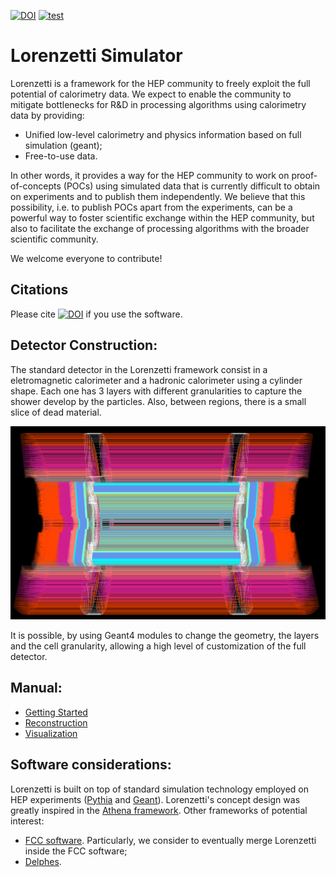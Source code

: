 [![DOI](https://zenodo.org/badge/370090835.svg)](https://zenodo.org/badge/latestdoi/370090835)
[![test](https://github.com/lorenzetti-hep/lorenzetti/actions/workflows/test_sequence.yml/badge.svg)](https://github.com/lorenzetti-hep/lorenzetti/actions/workflows/test_sequence.yml)

# Lorenzetti Simulator

Lorenzetti is a framework for the HEP community to freely exploit the full potential of calorimetry data. We expect to enable the community to mitigate bottlenecks for R&D in processing algorithms using calorimetry data by providing:

 - Unified low-level calorimetry and physics information based on full simulation (geant);
 - Free-to-use data. 
 
In other words, it provides a way for the HEP community to work on proof-of-concepts (POCs) using simulated data that is currently difficult to obtain on experiments and to publish them independently. We believe that this possibility, i.e. to publish POCs apart from the experiments, can be a powerful way to foster scientific exchange within the HEP community, but also to facilitate the exchange of processing algorithms with the broader scientific community.

We welcome everyone to contribute!


## Citations

Please cite [![DOI](https://zenodo.org/badge/370090835.svg)](https://zenodo.org/badge/latestdoi/370090835) if you use the software.

[//]: # (and/or the applicable papers.)


## Detector Construction:

The standard detector in the Lorenzetti framework consist in a eletromagnetic calorimeter and a hadronic calorimeter using a cylinder shape. Each one has 3 layers with different granularities to capture the shower develop by the particles. Also, between regions, there is a small slice of dead material.


![Screenshot](geometry/ATLAS/doc/cut_view.png)

It is possible, by using Geant4 modules to change the geometry, the layers and the cell granularity, allowing a high level of customization of the full detector.

## Manual:

- [Getting Started](doc/Getting_Started.md)
- [Reconstruction](doc/Reconstruction.md)
- [Visualization](doc/Visualization.md)


## Software considerations:


Lorenzetti is built on top of standard simulation technology employed on HEP experiments ([Pythia](http://home.thep.lu.se/~torbjorn/Pythia.html) and [Geant](https://geant4.web.cern.ch)). Lorenzetti's concept design was greatly inspired in the [Athena framework](https://gitlab.cern.ch/atlas/athena). Other frameworks of potential interest:

- [FCC software](https://github.com/HEP-FCC/FCCSW). Particularly, we consider to eventually merge Lorenzetti inside the FCC software;
- [Delphes](https://github.com/delphes/delphes).
